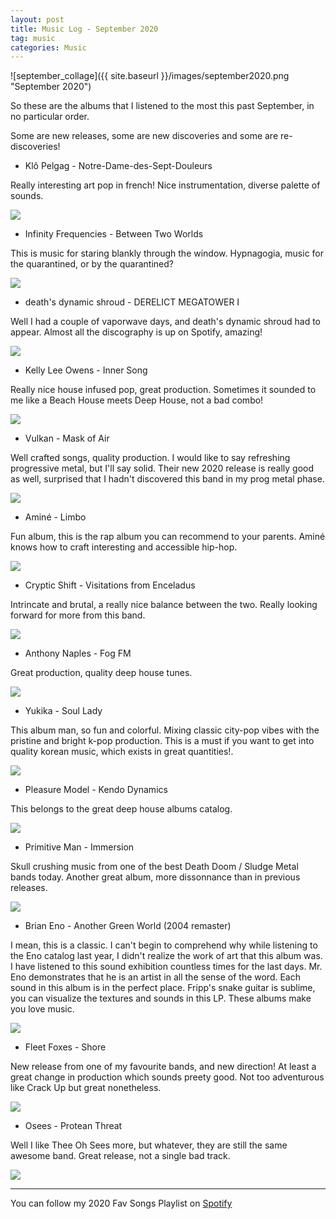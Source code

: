 ```yaml
---
layout: post
title: Music Log - September 2020
tag: music
categories: Music
---
```


![september_collage]({{ site.baseurl }}/images/september2020.png "September 2020")

So these are the albums that I listened to the most this past September, in no particular order.

Some are new releases, some are new discoveries and some are re-discoveries!

* Klô Pelgag - Notre-Dame-des-Sept-Douleurs

Really interesting art pop in french! Nice instrumentation, diverse palette of sounds.

[<img src="{{ site.baseurl }}/images/Spotify_Icon_RGB_Green.png">](https://open.spotify.com/album/4kNpkRG2YpK4jV9OoopVNh?si=RrlIn6uOQF2Z9Vpo8LvuKA)

* Infinity Frequencies - Between Two Worlds

This is music for staring blankly through the window. Hypnagogia, music for the quarantined, or by the quarantined?

[<img src="{{ site.baseurl }}/images/Spotify_Icon_RGB_Green.png">](https://open.spotify.com/album/03nyYzVw4m1cM2EG0vk6hP?si=MzxmEIyASUmK6xihW-VPVw)

* death's dynamic shroud - DERELICT MEGATOWER I

Well I had a couple of vaporwave days, and death's dynamic shroud had to appear. Almost all the discography is up on Spotify, amazing!

[<img src="{{ site.baseurl }}/images/Spotify_Icon_RGB_Green.png">](https://open.spotify.com/album/2pFPM7MWfnecHWWglJSYyh?si=jWflLBcKTpy6xyR5iA6eBg)

* Kelly Lee Owens - Inner Song

Really nice house infused pop, great production. Sometimes it sounded to me like a Beach House meets Deep House, not a bad combo!

[<img src="{{ site.baseurl }}/images/Spotify_Icon_RGB_Green.png">](https://open.spotify.com/album/3DzlkHEQtb0ABoxze4Zxi7?si=4tV8IkArRm6V4PucqoXTDg)

* Vulkan - Mask of Air  

Well crafted songs, quality production. I would like to say refreshing progressive metal, but I'll say solid. Their new 2020 release is really good as well, surprised that I hadn't discovered this band in my prog metal phase.

[<img src="{{ site.baseurl }}/images/Spotify_Icon_RGB_Green.png">](https://open.spotify.com/album/2HRReKOFnpD5OcgvmMjDNM?si=2TJgBLgpTZWYY0YQW8-oNg)

* Aminé - Limbo 

Fun album, this is the rap album you can recommend to your parents. Aminé knows how to craft interesting and accessible hip-hop. 

[<img src="{{ site.baseurl }}/images/Spotify_Icon_RGB_Green.png">](https://open.spotify.com/album/6a8GwYiEMrXgMvZBvuBXrt?si=eAfoVV6qQH69qDYXazpH-Q)

* Cryptic Shift - Visitations from Enceladus 

Intrincate and brutal, a really nice balance between the two. Really looking forward for more from this band. 

[<img src="{{ site.baseurl }}/images/Spotify_Icon_RGB_Green.png">](https://open.spotify.com/album/7cGu80ia5OvMQlxIqTLMA1?si=HP2TXXJbQ4uGh9fwwQAazA)

* Anthony Naples - Fog FM 

Great production, quality deep house tunes.

[<img src="{{ site.baseurl }}/images/Spotify_Icon_RGB_Green.png">](https://open.spotify.com/album/0XBtXweoCbA6MkNZ5F2NUW?si=uK6TcUz7RsqPsbifs6SuoQ)

* Yukika - Soul Lady 

This album man, so fun and colorful. Mixing classic city-pop vibes with the pristine and bright k-pop production. This is a must if you want to get into quality korean music, which exists in great quantities!. 

[<img src="{{ site.baseurl }}/images/Spotify_Icon_RGB_Green.png">](https://open.spotify.com/album/16yrp3d9pCJgQK2RMBTtd1?si=Q4nFe97wQFStGYioJwWvmA)

* Pleasure Model - Kendo Dynamics

This belongs to the great deep house albums catalog.

[<img src="{{ site.baseurl }}/images/Spotify_Icon_RGB_Green.png">](https://open.spotify.com/album/3mMbZvCYOvjQ4jbUwYcjw5?si=7OM79SSSQlWVp03IquUwLQ)

* Primitive Man - Immersion

Skull crushing music from one of the best Death Doom / Sludge Metal bands today. Another great album, more dissonnance than in previous releases.

[<img src="{{ site.baseurl }}/images/Spotify_Icon_RGB_Green.png">](https://open.spotify.com/album/1z6E3dJeKCMLe5VeXHFzjM?si=kKSJOlzrTlOSxJRpeJCLtw)

* Brian Eno - Another Green World (2004 remaster)

I mean, this is a classic. I can't begin to comprehend why while listening to the Eno catalog last year, I didn't realize the work of art that this album was. I have listened to this sound exhibition countless times for the last days. Mr. Eno demonstrates that he is an artist in all the sense of the word. Each sound in this album is in the perfect place. Fripp's snake guitar is sublime, you can visualize the textures and sounds in this LP. These albums make you love music.

[<img src="{{ site.baseurl }}/images/Spotify_Icon_RGB_Green.png">](https://open.spotify.com/album/6uoeezh45SYEb8lcT8gDTY?si=zSB38PQrQVeqLZcu0xCB5A)

* Fleet Foxes - Shore

New release from one of my favourite bands, and new direction! At least a great change in production which sounds preety good. Not too adventurous like Crack Up but great nonetheless. 

[<img src="{{ site.baseurl }}/images/Spotify_Icon_RGB_Green.png">](https://open.spotify.com/album/0lmjCPEcec2k6L7ysNIcd3?si=vABmvHMnQjSWSrGj1ZouIg)

* Osees - Protean Threat

Well I like Thee Oh Sees more, but whatever, they are still the same awesome band. Great release, not a single bad track.

[<img src="{{ site.baseurl }}/images/Spotify_Icon_RGB_Green.png">](https://open.spotify.com/album/16l3FJwjZooUHbU37sdeeI?si=HKcSGz5yTtSHmUcTSomW1w)

---

You can follow my 2020 Fav Songs Playlist on [Spotify](https://open.spotify.com/playlist/5k8GxmLyvbAUl7WVfobDxH?si=ydpCEJRVRHubUE-4MZYZfA)
